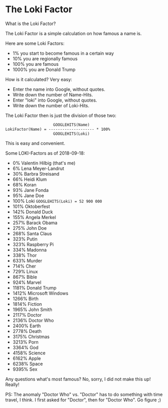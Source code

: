 # The Loki Factor

What is the Loki Factor?

The Loki Factor is a simple calculation on how famous a name is.

Here are some Loki Factors:

- 1% you start to become famous in a certain way
- 10% you are regionally famous
- 100% you are famous
- 1000% you are Donald Trump

How is it calculated?  Very easy:

- Enter the name into Google, without quotes.
- Write down the number of Name-Hits.
- Enter "loki" into Google, without quotes.
- Write down the number of Loki-Hits.

The Loki Factor then is just the division of those two:

                         GOOGLEHITS(Name)
    LokiFactor(Name) = -------------------- * 100%
                         GOOGLEHITS(Loki)

This is easy and convenient.

Some LOKI-Factors as of 2018-09-18:

- 0% Valentin Hilbig (that's me)
- 6% Lena Meyer-Landrut
- 30% Barbra Streisand
- 66% Heidi Klum
- 68% Koran
- 93% Jane Fonda
- 95% Jane Doe
- 100% Loki `GOOGLEHITS(Loki) = 52 900 000`
- 101% Oktoberfest
- 142% Donald Duck
- 155% Angela Merkel
- 257% Barack Obama
- 275% John Doe
- 268% Santa Claus
- 323% Putin
- 323% Raspberry Pi
- 334% Madonna
- 338% Thor
- 633% Murder
- 714% Cher
- 729% Linux
- 867% Bible
- 924% Marvel
- 1181% Donald Trump
- 1412% Microsoft Windows
- 1266% Birth
- 1814% Fiction
- 1965% John Smith
- 2117% Doctor
- 2136% Doctor Who
- 2400% Earth
- 2778% Death
- 3175% Christmas
- 3213% Porn
- 3364% God
- 4158% Science
- 6162% Apple
- 6238% Space
- 9395% Sex

Any questions what's most famous?
No, sorry, I did not make this up!
Really!

PS: The anomaly "Doctor Who" vs. "Doctor" has to do something with time travel, I think.  I first asked for "Doctor", then for "Doctor Who".  Go figure ;)
